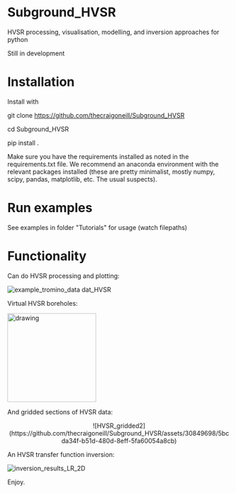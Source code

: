 # Subground_HVSR
HVSR processing, visualisation, modelling, and inversion approaches for python

Still in development

# Installation

Install with 

git clone https://github.com/thecraigoneill/Subground_HVSR

cd Subground_HVSR

pip install .

Make sure you have the requirements installed as noted in the requirements.txt file. We recommend an anaconda environment with the relevant  packages installed (these are pretty minimalist, mostly numpy, scipy, pandas, matplotlib, etc. The usual suspects).

# Run examples

See examples in folder "Tutorials" for usage (watch filepaths)

# Functionality

Can do HVSR processing and plotting:

![example_tromino_data dat_HVSR](https://github.com/thecraigoneill/Subground_HVSR/assets/30849698/d3fc0693-461f-4188-80b5-22287013775e)

Virtual HVSR boreholes:

<img src="https://github.com/thecraigoneill/Subground_HVSR/assets/30849698/402e35f1-1784-4925-a805-89b99214622d" alt="drawing" width="200"/>


And gridded sections of HVSR data:
<div style="text-align:center">
![HVSR_gridded2](https://github.com/thecraigoneill/Subground_HVSR/assets/30849698/5bcda34f-b51d-480d-8eff-5fa60054a8cb)
</div>

An HVSR transfer function inversion:

![inversion_results_LR_2D](https://github.com/thecraigoneill/Subground_HVSR/assets/30849698/8416d3d2-de44-49df-b360-4cfe50bea141)


Enjoy.
